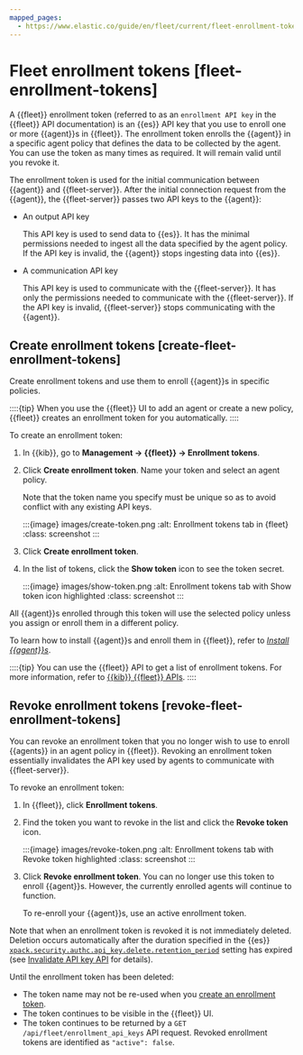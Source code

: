 ```yaml
---
mapped_pages:
  - https://www.elastic.co/guide/en/fleet/current/fleet-enrollment-tokens.html
---
```


# Fleet enrollment tokens [fleet-enrollment-tokens]

A {{fleet}} enrollment token (referred to as an `enrollment API key` in the {{fleet}} API documentation) is an {{es}} API key that you use to enroll one or more {{agent}}s in {{fleet}}. The enrollment token enrolls the {{agent}} in a specific agent policy that defines the data to be collected by the agent. You can use the token as many times as required. It will remain valid until you revoke it.

The enrollment token is used for the initial communication between {{agent}} and {{fleet-server}}. After the initial connection request from the {{agent}}, the {{fleet-server}} passes two API keys to the {{agent}}:

* An output API key

    This API key is used to send data to {{es}}. It has the minimal permissions needed to ingest all the data specified by the agent policy. If the API key is invalid, the {{agent}} stops ingesting data into {{es}}.

* A communication API key

    This API key is used to communicate with the {{fleet-server}}. It has only the permissions needed to communicate with the {{fleet-server}}. If the API key is invalid, {{fleet-server}} stops communicating with the {{agent}}.



## Create enrollment tokens [create-fleet-enrollment-tokens]

Create enrollment tokens and use them to enroll {{agent}}s in specific policies.

::::{tip}
When you use the {{fleet}} UI to add an agent or create a new policy, {{fleet}} creates an enrollment token for you automatically.
::::


To create an enrollment token:

1. In {{kib}}, go to **Management → {{fleet}} → Enrollment tokens**.
2. Click  **Create enrollment token**. Name your token and select an agent policy.

    Note that the token name you specify must be unique so as to avoid conflict with any existing API keys.

    :::{image} images/create-token.png
    :alt: Enrollment tokens tab in {fleet}
    :class: screenshot
    :::

3. Click **Create enrollment token**.
4. In the list of tokens, click the **Show token** icon to see the token secret.

    :::{image} images/show-token.png
    :alt: Enrollment tokens tab with Show token icon highlighted
    :class: screenshot
    :::


All {{agent}}s enrolled through this token will use the selected policy unless you assign or enroll them in a different policy.

To learn how to install {{agent}}s and enroll them in {{fleet}}, refer to [*Install {{agent}}s*](/reference/ingestion-tools/fleet/install-elastic-agents.md).

::::{tip}
You can use the {{fleet}} API to get a list of enrollment tokens. For more information, refer to [{{kib}} {{fleet}} APIs](/reference/ingestion-tools/fleet/fleet-api-docs.md).
::::



## Revoke enrollment tokens [revoke-fleet-enrollment-tokens]

You can revoke an enrollment token that you no longer wish to use to enroll {{agents}} in an agent policy in {{fleet}}. Revoking an enrollment token essentially invalidates the API key used by agents to communicate with {{fleet-server}}.

To revoke an enrollment token:

1. In {{fleet}}, click **Enrollment tokens**.
2. Find the token you want to revoke in the list and click the **Revoke token** icon.

    :::{image} images/revoke-token.png
    :alt: Enrollment tokens tab with Revoke token highlighted
    :class: screenshot
    :::

3. Click **Revoke enrollment token**. You can no longer use this token to enroll {{agent}}s. However, the currently enrolled agents will continue to function.

    To re-enroll your {{agent}}s, use an active enrollment token.


Note that when an enrollment token is revoked it is not immediately deleted. Deletion occurs automatically after the duration specified in the {{es}} [`xpack.security.authc.api_key.delete.retention_period`](asciidocalypse://docs/elasticsearch/docs/reference/elasticsearch/configuration-reference/security-settings.md#api-key-service-settings-delete-retention-period) setting has expired (see [Invalidate API key API](https://www.elastic.co/docs/api/doc/elasticsearch/operation/operation-security-invalidate-api-key) for details).

Until the enrollment token has been deleted:

* The token name may not be re-used when you [create an enrollment token](#create-fleet-enrollment-tokens).
* The token continues to be visible in the {{fleet}} UI.
* The token continues to be returned by a `GET /api/fleet/enrollment_api_keys` API request. Revoked enrollment tokens are identified as `"active": false`.
